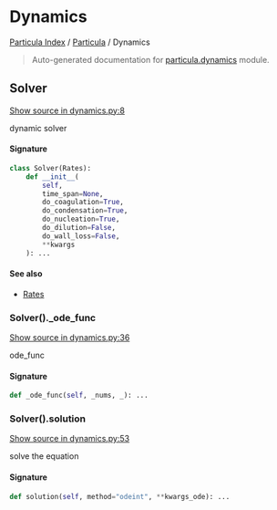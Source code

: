 # Dynamics

[Particula Index](../README.md#particula-index) / [Particula](./index.md#particula) / Dynamics

> Auto-generated documentation for [particula.dynamics](../../../particula/dynamics.py) module.

## Solver

[Show source in dynamics.py:8](../../../particula/dynamics.py#L8)

dynamic solver

#### Signature

```python
class Solver(Rates):
    def __init__(
        self,
        time_span=None,
        do_coagulation=True,
        do_condensation=True,
        do_nucleation=True,
        do_dilution=False,
        do_wall_loss=False,
        **kwargs
    ): ...
```

#### See also

- [Rates](./rates.md#rates)

### Solver()._ode_func

[Show source in dynamics.py:36](../../../particula/dynamics.py#L36)

ode_func

#### Signature

```python
def _ode_func(self, _nums, _): ...
```

### Solver().solution

[Show source in dynamics.py:53](../../../particula/dynamics.py#L53)

solve the equation

#### Signature

```python
def solution(self, method="odeint", **kwargs_ode): ...
```
